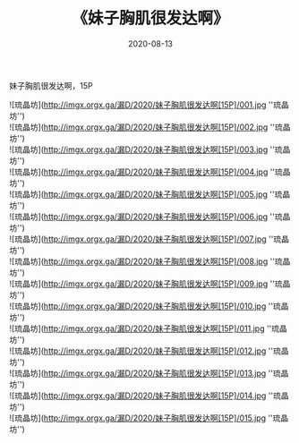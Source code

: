 ﻿---
layout: post
title:  《妹子胸肌很发达啊》
date:   2020-08-13
img: imgx.orgx.ga/漏D/2020/妹子胸肌很发达啊[15P]/000.jpg
categories: [美女, 性感, 泳衣]
---

妹子胸肌很发达啊，15P

![琉晶坊](http://imgx.orgx.ga/漏D/2020/妹子胸肌很发达啊[15P]/001.jpg ''琉晶坊'') <br>
![琉晶坊](http://imgx.orgx.ga/漏D/2020/妹子胸肌很发达啊[15P]/002.jpg ''琉晶坊'') <br>
![琉晶坊](http://imgx.orgx.ga/漏D/2020/妹子胸肌很发达啊[15P]/003.jpg ''琉晶坊'') <br>
![琉晶坊](http://imgx.orgx.ga/漏D/2020/妹子胸肌很发达啊[15P]/004.jpg ''琉晶坊'') <br>
![琉晶坊](http://imgx.orgx.ga/漏D/2020/妹子胸肌很发达啊[15P]/005.jpg ''琉晶坊'') <br>
![琉晶坊](http://imgx.orgx.ga/漏D/2020/妹子胸肌很发达啊[15P]/006.jpg ''琉晶坊'') <br>
![琉晶坊](http://imgx.orgx.ga/漏D/2020/妹子胸肌很发达啊[15P]/007.jpg ''琉晶坊'') <br>
![琉晶坊](http://imgx.orgx.ga/漏D/2020/妹子胸肌很发达啊[15P]/008.jpg ''琉晶坊'') <br>
![琉晶坊](http://imgx.orgx.ga/漏D/2020/妹子胸肌很发达啊[15P]/009.jpg ''琉晶坊'') <br>
![琉晶坊](http://imgx.orgx.ga/漏D/2020/妹子胸肌很发达啊[15P]/010.jpg ''琉晶坊'') <br>
![琉晶坊](http://imgx.orgx.ga/漏D/2020/妹子胸肌很发达啊[15P]/011.jpg ''琉晶坊'') <br>
![琉晶坊](http://imgx.orgx.ga/漏D/2020/妹子胸肌很发达啊[15P]/012.jpg ''琉晶坊'') <br>
![琉晶坊](http://imgx.orgx.ga/漏D/2020/妹子胸肌很发达啊[15P]/013.jpg ''琉晶坊'') <br>
![琉晶坊](http://imgx.orgx.ga/漏D/2020/妹子胸肌很发达啊[15P]/014.jpg ''琉晶坊'') <br>
![琉晶坊](http://imgx.orgx.ga/漏D/2020/妹子胸肌很发达啊[15P]/015.jpg ''琉晶坊'') <br>
